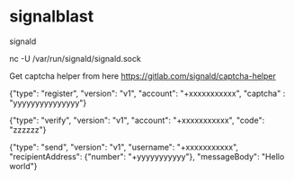 # signalblast

signald

nc -U /var/run/signald/signald.sock


Get captcha helper from here https://gitlab.com/signald/captcha-helper

{"type": "register", "version": "v1", "account": "+xxxxxxxxxxx", "captcha" : "yyyyyyyyyyyyyyy"}

{"type": "verify", "version": "v1", "account": "+xxxxxxxxxxx", "code": "zzzzzz"}

{"type": "send", "version": "v1", "username": "+xxxxxxxxxxx", "recipientAddress": {"number": "+yyyyyyyyyyy"}, "messageBody": "Hello world"}
